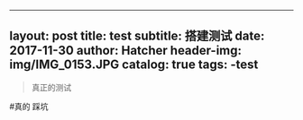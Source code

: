 ----
layout:       post
title:        test
subtitle:     搭建测试
date:         2017-11-30
author:       Hatcher
header-img:   img/IMG_0153.JPG
catalog:      true
tags:
      -test
---
>真正的测试

#真的
踩坑
